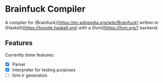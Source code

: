 # Brainfuck Compiler

A compiler for (Brainfuck)[https://en.wikipedia.org/wiki/Brainfuck] written in (Haskell)[https://hoogle.haskell.org] with a (llvm)[https://llvm.org/] backend.

## Features
Currently done features:
- [x] Parser
- [x] Interpreter for testing purposes 
- [ ] llvm ir generation
